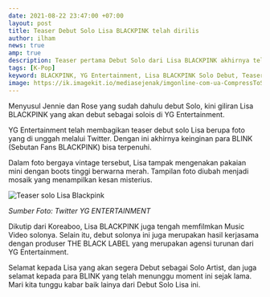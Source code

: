 ```yaml
---
date: 2021-08-22 23:47:00 +07:00
layout: post
title: Teaser Debut Solo Lisa BLACKPINK telah dirilis
author: ilham
news: true
amp: true
description: Teaser pertama Debut Solo dari Lisa BLACKPINK akhirnya telah dirilis oleh YG Entertainment via Twitter, lihat teasernya disini.
tags: [K-Pop]
keyword: BLACKPINK, YG Entertainment, Lisa BLACKPINK Solo Debut, Teaser Lisa BLACKPINK Solo Debut
image: https://ik.imagekit.io/mediasejenak/imgonline-com-ua-CompressToSize-Q2pJJYSwSPDz_bXXU3-hkj.jpg?updatedAt=1629650267758
---
```

Menyusul Jennie dan Rose yang sudah dahulu debut Solo, kini giliran Lisa BLACKPINK yang akan debut sebagai solois di YG Entertainment.

YG Entertainment telah membagikan teaser debut solo Lisa berupa foto yang di unggah melalui Twitter. Dengan ini akhirnya keinginan para BLINK (Sebutan Fans BLACKPINK) bisa terpenuhi.

Dalam foto bergaya vintage tersebut, Lisa tampak mengenakan pakaian mini dengan boots tinggi berwarna merah. Tampilan foto diubah menjadi mosaik yang menampilkan kesan misterius.

<img alt="Teaser solo Lisa Blackpink" src="https://ik.imagekit.io/mediasejenak/E9ZyoyEVUAQ3VaI_MfZdLqb4p.jpeg"/>

<i>Sumber Foto: Twitter YG ENTERTAINMENT</i>

Dikutip dari Koreaboo, Lisa BLACKPINK juga tengah memfilmkan Music Video solonya. Selain itu, debut solonya ini juga merupakan hasil kerjasama dengan produser THE BLACK LABEL yang merupakan agensi turunan dari YG Entertainment.

Selamat kepada Lisa yang akan segera Debut sebagai Solo Artist, dan juga selamat kepada para BLINK yang telah menunggu moment ini sejak lama. Mari kita tunggu kabar baik lainya dari Debut Solo Lisa ini.
